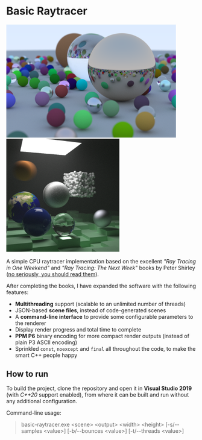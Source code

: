 # Basic Raytracer

<p float="left">
  <img src="/images/render_book_1.png" width="450" />
  <img src="/images/render_book_2.png" width="300" /> 
</p>

A simple CPU raytracer implementation based on the excellent *"Ray Tracing in One Weekend"* and *"Ray Tracing: The Next Week"* books by Peter Shirley ([no seriously, you should read them](https://raytracing.github.io)).

After completing the books, I have expanded the software with the following features:
* **Multithreading** support (scalable to an unlimited number of threads)
* JSON-based **scene files**, instead of code-generated scenes
* A **command-line interface** to provide some configurable parameters to the renderer
* Display render progress and total time to complete
* **PPM P6** binary encoding for more compact render outputs (instead of plain P3 ASCII encoding)
* Sprinkled `const`, `noexcept` and `final` all throughout the code, to make the smart C++ people happy

## How to run

To build the project, clone the repository and open it in **Visual Studio 2019** (with *C++20* support enabled), from where it can be built and run without any additional configuration.

Command-line usage:
> basic-raytracer.exe \<scene\> \<output\> \<width\> \<height\> \[-s/--samples \<value\>\] \[-b/--bounces \<value\>\] \[-t/--threads \<value\>\]
